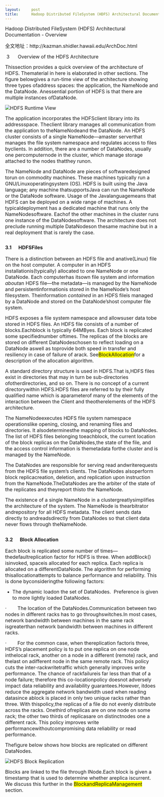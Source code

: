 ```yaml
---
layout:     post
title:      Hadoop Distributed FileSystem (HDFS) Architectural Documentation - Overview
---
```

<div id="article_content" class="article_content clearfix csdn-tracking-statistics" data-pid="blog" data-mod="popu_307" data-dsm="post">
								            <link rel="stylesheet" href="https://csdnimg.cn/release/phoenix/template/css/ck_htmledit_views-f76675cdea.css">
						<div class="htmledit_views" id="content_views">
                
<div>
<p><span style="font-size:16px;">Hadoop Distributed FileSystem (HDFS) Architectural Documentation - Overview</span></p>
<p><span style="font-size:16px;">全文地址：http://kazman.shidler.hawaii.edu/ArchDoc.html<br></span></p>
</div>
<p><span style="font-size:16px;"><a name="_Toc291720189"> 3      Overview of the HDFS Architecture</a></span></p>
<p><span style="font-size:16px;">Thissection provides a quick overview of the architecture of HDFS. Thematerial in here is elaborated in other sections. The figure belowgives a run-time view of the architecture showing three types ofaddress spaces: the application,
 the NameNode and the DataNode. Anessential portion of HDFS is that there are multiple instances ofDataNode.<br></span></p>
<p><span style="font-size:16px;"><img alt="HDFS Runtime View" title="HDFS Runtime View" src="http://kazman.shidler.hawaii.edu/RuntimeView.jpg"><br></span></p>
<p><span style="font-size:16px;">The application incorporates the HDFSclient library into its addressspace. Theclient library manages all communication from the application to theNameNodeand the DataNode. An HDFS cluster consists of a single NameNode—amaster
 serverthat manages the file system namespace and regulates access to files byclients. In addition, there are a number of DataNodes, usually one percomputernode in the cluster, which manage storage attached to the nodes thatthey runon.
</span></p>
<p><span style="font-size:16px;">The NameNode and DataNode are pieces of softwaredesigned torun on commodity machines. These machines typically run a GNU/Linuxoperatingsystem (OS). HDFS is built using the Java language; any machine thatsupportsJava can run the
 NameNode or the DataNode software. Usage of the Javalanguagemeans that HDFS can be deployed on a wide range of machines. A typicaldeployment has a dedicated machine that runs only the NameNodesoftware. Eachof the other machines in the cluster runs one instance
 of the DataNodesoftware. The architecture does not preclude running multiple DataNodeson thesame machine but in a real deployment that is rarely the case.</span></p>
<h2><span style="font-size:16px;"><a name="_Toc291720190">3.1      HDFSFiles</a></span></h2>
<p><span style="font-size:16px;">There is a distinction between an HDFS file and anative(Linux) file on the host computer. A computer in an HDFS installationis(typically) allocated to one NameNode or one DataNode. Each computerhas itsown file system and information
<em>about</em>an HDFS file—the metadata—is managed by the NameNode and persistentinformationis stored in the NameNode’s host filesystem. Theinformation
<em>contained</em> in an HDFS fileis managed by a DataNode and stored on the DataNode’shost computer file system.</span></p>
<p><span style="font-size:16px;">HDFS exposes a file system namespace and allowsuser data tobe stored in HDFS files. An HDFS file consists of a number of blocks.Eachblock is typically 64MByes. Each block is replicated some specifiednumber oftimes. The replicas
 of the blocks are stored on different DataNodeschosen to reflect loading on a DataNode aswell as toprovide both speed in transfer and resiliency in case of failure of arack. See<span style="background:#FFFF00 none repeat scroll 0% 0%;">BlockAllocation</span>for
 a description of the allocation algorithm.</span></p>
<p><span style="font-size:16px;">A standard directory structure is used in HDFS.That is,HDFS files exist in directories that may in turn be sub-directories ofotherdirectories, and so on. There is no concept of a current directorywithin HDFS.HDFS files are referred
 to by their fully qualified name which is aparameterof many of the elements of the interaction between the Client and theotherelements of the HDFS architecture.        </span></p>
<p><span style="font-size:16px;">The NameNodeexecutes HDFS file system namespace operationslike opening, closing, and renaming files and directories. It alsodeterminesthe mapping of blocks to DataNodes. The list of HDFS files belonging toeachblock, the current
 location of the block replicas on the DataNodes,the state of the file, and the access control information is themetadata forthe cluster and is managed by the NameNode.</span></p>
<p><span style="font-size:16px;">The DataNodes are responsible for serving read andwriterequests from the HDFS file system’s clients. The DataNodes alsoperform block replicacreation, deletion, and replication upon instruction from the NameNode.TheDataNodes are
 the arbiter of the state of the replicates and theyreport thisto the NameNode.</span></p>
<p><span style="font-size:16px;">The existence of a single NameNode in a clustergreatlysimplifies the architecture of the system. The NameNode is thearbitrator andrepository for all HDFS metadata. The client sends data directly to andreadsdirectly from DataNodes
 so that client data never flows through theNameNode.</span></p>
<h2><span style="font-size:16px;">3.2      <a name="BlockAllocation"></a>Block Allocation</span></h2>
<p><span style="font-size:16px;">Each block is replicated some number of times—thedefaultreplication factor for HDFS is three. When addBlock() isinvoked, spaceis allocated for each replica. Each replica is allocated on a differentDataNode. The algorithm for
 performing thisallocationattempts to balance performance and reliability. This is done byconsideringthe following factors:</span></p>
<ul type="disc"><li><span style="font-size:16px;">The dynamic loadon the set of DataNodes.  Preference is given to more lightly loaded DataNodes.</span></li></ul><p><span style="font-size:16px;">·        The location of the DataNodes.Communication between two nodes in different racks has to go throughswitches.In most cases, network bandwidth between machines in the same rack isgreaterthan network bandwidth between machines
 in different racks.</span></p>
<p><span style="font-size:16px;">·        For the common case, when thereplication factoris three, HDFS’s placement policy is to put one replica on one node inthelocal rack, another on a node in a different (remote) rack, and thelast on adifferent node in the
 same remote rack. This policy cuts the inter-rackwritetraffic which generally improves write performance. The chance of rackfailureis far less than that of a node failure; therefore this co-locationpolicy doesnot adversely impact data reliability and availability
 guarantees.However, itdoes reduce the aggregate network bandwidth used when reading datasince ablock is placed in only two unique racks rather than three. With thispolicy,the replicas of a file do not evenly distribute across the racks. Onethird ofreplicas
 are on one node on some rack; the other two thirds of replicasare on distinctnodes one a different rack. This policy improves write performancewithoutcompromising data reliability or read performance.</span></p>
<p><span style="font-size:16px;">Thefigure below shows how blocks are replicated on different DataNodes.
<br></span></p>
<p><span style="font-size:16px;"><img alt="HDFS Block Replication" title="HDFS Block Replication" src="http://kazman.shidler.hawaii.edu/BlockReplication.gif"><br></span></p>
<p><span style="font-size:16px;">Blocks are linked to the file through INode.Each block is given a timestamp that is used to determine whether areplica iscurrent. We discuss this further in the
<span style="background:#FFFF00 none repeat scroll 0% 0%;">BlockandReplicaManagement</span> section.</span></p>
<br>            </div>
                </div>